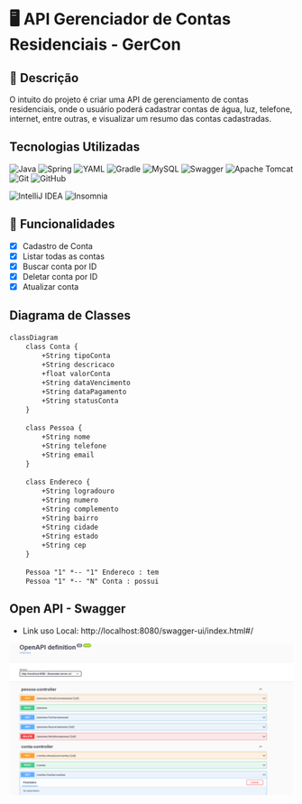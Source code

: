 # 🖥️ API Gerenciador de Contas Residenciais - GerCon

## 📖 Descrição

O intuito do projeto é criar uma API de gerenciamento de contas residenciais,
onde o usuário poderá cadastrar contas de água, luz, telefone, internet, entre outras,
e visualizar um resumo das contas cadastradas.


## Tecnologias Utilizadas
![Java](https://img.shields.io/badge/java-%23ED8B00.svg?style=for-the-badge&logo=openjdk&logoColor=white)
![Spring](https://img.shields.io/badge/spring-%236DB33F.svg?style=for-the-badge&logo=spring&logoColor=white)
![YAML](https://img.shields.io/badge/yaml-%23ffffff.svg?style=for-the-badge&logo=yaml&logoColor=151515)
![Gradle](https://img.shields.io/badge/Gradle-02303A.svg?style=for-the-badge&logo=Gradle&logoColor=white)
![MySQL](https://img.shields.io/badge/mysql-4479A1.svg?style=for-the-badge&logo=mysql&logoColor=white)
![Swagger](https://img.shields.io/badge/-Swagger-%23Clojure?style=for-the-badge&logo=swagger&logoColor=white)
![Apache Tomcat](https://img.shields.io/badge/apache%20tomcat-%23F8DC75.svg?style=for-the-badge&logo=apache-tomcat&logoColor=black)
![Git](https://img.shields.io/badge/git-%23F05033.svg?style=for-the-badge&logo=git&logoColor=white)
![GitHub](https://img.shields.io/badge/github-%23121011.svg?style=for-the-badge&logo=github&logoColor=white)

![IntelliJ IDEA](https://img.shields.io/badge/IntelliJIDEA-000000.svg?style=for-the-badge&logo=intellij-idea&logoColor=white)
![Insomnia](https://img.shields.io/badge/Insomnia-black?style=for-the-badge&logo=insomnia&logoColor=5849BE)


## 🚀 Funcionalidades

- [x] Cadastro de Conta
- [x] Listar todas as contas
- [x] Buscar conta por ID
- [x] Deletar conta por ID
- [x] Atualizar conta

## Diagrama de Classes

```mermaid
classDiagram
    class Conta {
        +String tipoConta
        +String descricaco
        +float valorConta
        +String dataVencimento
        +String dataPagamento
        +String statusConta
    }

    class Pessoa {
        +String nome
        +String telefone
        +String email
    }

    class Endereco {
        +String logradouro
        +String numero
        +String complemento
        +String bairro
        +String cidade
        +String estado
        +String cep
    }

    Pessoa "1" *-- "1" Endereco : tem
    Pessoa "1" *-- "N" Conta : possui

```


## Open API - Swagger

- Link uso Local: http://localhost:8080/swagger-ui/index.html#/

![Imagem do Swagger](api-gercon/docs/Captura%20de%20tela%202024-10-12%20175456.png)
